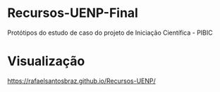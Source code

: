 # Recursos-UENP-Final
Protótipos do estudo de caso do projeto de Iniciação Científica - PIBIC

# Visualização
https://rafaelsantosbraz.github.io/Recursos-UENP/
